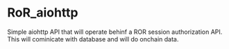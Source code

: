 # RoR_aiohttp
 Simple aiohttp API that will operate behinf a ROR session authorization API. This will cominicate with database and will do onchain data.

